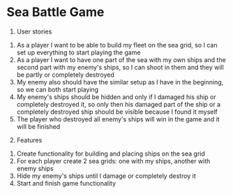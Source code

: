 # Sea Battle Game

1. User stories

1) As a player I want to be able to build my fleet on the sea grid, so I can set up everything to start playing the game
2) As a player I want to have one part of the sea with my own ships and the second part with my enemy's ships, so I can shoot in them and they will be partly or completely destroyed
3) My enemy also should have the similar setup as I have in the beginning, so we can both start playing
4) My enemy's ships should be hidden and only if I damaged his ship or completely destroyed it, so only then his damaged part of the ship or a completely destroyed ship should be visible because I found it myself
5) The player who destroyed all enemy's ships will win in the game and it will be finished

2. Features

1) Create functionality for building and placing ships on the sea grid
2) For each player create 2 sea grids: one with my ships, another with enemy ships
3) Hide my enemy's ships until I damage or completely destroy it
4) Start and finish game functionality
